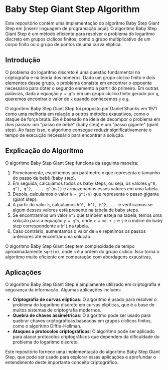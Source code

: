 # Baby Step Giant Step Algorithm

Este repositório contém uma implementação do algoritmo Baby Step Giant Step em [inserir linguagem de programação aqui]. O algoritmo Baby Step Giant Step é um método eficiente para resolver o problema do logaritmo discreto em grupos cíclicos finitos, como o grupo multiplicativo de um corpo finito ou o grupo de pontos de uma curva elíptica.

## Introdução

O problema do logaritmo discreto é uma questão fundamental na criptografia e na teoria dos números. Dado um grupo cíclico finito e dois elementos desse grupo, o problema consiste em encontrar o expoente necessário para obter o segundo elemento a partir do primeiro. Em outras palavras, dada a equação `y = g^x` em um grupo cíclico finito gerado por `g`, queremos encontrar o valor de `x` quando conhecemos `y` e `g`.

O algoritmo Baby Step Giant Step foi proposto por Daniel Shanks em 1971 como uma melhoria em relação a outros métodos exaustivos, como o ataque de força bruta. Ele é baseado na ideia de decompor o problema em dois passos: um "passo de bebê" (baby step) e um "passo gigante" (giant step). Ao fazer isso, o algoritmo consegue reduzir significativamente o tempo de execução necessário para encontrar a solução.

## Explicação do Algoritmo

O algoritmo Baby Step Giant Step funciona da seguinte maneira:

1. Primeiramente, escolhemos um parâmetro `m` que representa o tamanho do passo de bebê (baby step).
2. Em seguida, calculamos todos os baby steps, ou seja, os valores `g^0, g^1, g^2, ..., g^(m-1)` e armazenamos esses valores em uma tabela.
3. Depois, calculamos o valor `h = g^(-m)` que representa o passo gigante (giant step).
4. A partir do valor `h`, calculamos `h^0, h^1, h^2, ...` e verificamos se algum desses valores está presente na tabela de baby steps.
5. Se encontrarmos um valor `h^i` que também esteja na tabela, temos uma solução para a equação `y = g^x`, onde `x = mi + j` e `j` é o índice do baby step correspondente a `h^i` na tabela.
6. Caso contrário, aumentamos o valor de `m` e repetimos os passos anteriores até encontrar uma solução.

O algoritmo Baby Step Giant Step tem complexidade de tempo aproximadamente `sqrt(n)`, onde `n` é a ordem do grupo cíclico. Isso torna o algoritmo muito eficiente em comparação com abordagens exaustivas.

## Aplicações

O algoritmo Baby Step Giant Step é amplamente utilizado em criptografia e segurança da informação. Algumas aplicações incluem:

- **Criptografia de curvas elípticas**: O algoritmo é usado para resolver o problema do logaritmo discreto em curvas elípticas, que é a base de muitos sistemas de criptografia modernos.
- **Quebra de chaves assimétricas**: O algoritmo pode ser usado para quebrar chaves criptográficas baseadas em grupos cíclicos finitos, como o algoritmo Diffie-Hellman.
- **Ataques a protocolos criptográficos**: O algoritmo pode ser aplicado para atacar protocolos criptográficos que dependem da dificuldade do problema do logaritmo discreto.

Este repositório fornece uma implementação do algoritmo Baby Step Giant Step, que pode ser usado para explorar essas aplicações e aprofundar o entendimento deste importante conceito criptográfico.
